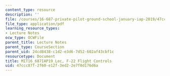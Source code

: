 ```yaml
---
content_type: resource
description: ''
file: /courses/16-687-private-pilot-ground-school-january-iap-2019/47ccc87f2f60e12f3ed22e7f0d176d6a_MIT16_687IAP19_LecF-22.pdf
file_type: application/pdf
learning_resource_types:
- Lecture Notes
ocw_type: OCWFile
parent_title: Lecture Notes
parent_type: CourseSection
parent_uid: 24cd8438-c1d2-e3d6-7d52-602af43cbf1c
resourcetype: Document
title: MIT16_687IAP19_Lec, F-22 Flight Controls
uid: 47ccc87f-2f60-e12f-3ed2-2e7f0d176d6a
---
```

